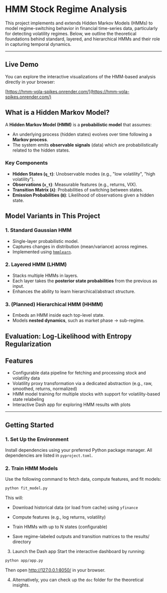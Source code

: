# HMM Stock Regime Analysis

This project implements and extends Hidden Markov Models (HMMs) to model regime-switching behavior in financial time-series data, particularly for detecting volatility regimes. Below, we outline the theoretical foundations behind standard, layered, and hierarchical HMMs and their role in capturing temporal dynamics.

---

## Live Demo

You can explore the interactive visualizations of the HMM-based analysis directly in your browser:

[https://hmm-vola-spikes.onrender.com/](https://hmm-vola-spikes.onrender.com/)

## What is a Hidden Markov Model?

A **Hidden Markov Model (HMM)** is a **probabilistic model** that assumes:

- An underlying process (hidden states) evolves over time following a **Markov process**.
- The system emits **observable signals** (data) which are probabilistically related to the hidden states.

### Key Components
- **Hidden States (`q_t`)**: Unobservable modes (e.g., "low volatility", "high volatility").
- **Observations (`x_t`)**: Measurable features (e.g., returns, VIX).
- **Transition Matrix (`A`)**: Probabilities of switching between states.
- **Emission Probabilities (`B`)**: Likelihood of observations given a hidden state.


## Model Variants in This Project

### 1. Standard Gaussian HMM
- Single-layer probabilistic model.
- Captures changes in distribution (mean/variance) across regimes.
- Implemented using [`hmmlearn`](https://hmmlearn.readthedocs.io/).

### 2. Layered HMM (LHMM)
- Stacks multiple HMMs in layers.
- Each layer takes the **posterior state probabilities** from the previous as input.
- Enhances the ability to learn hierarchical/abstract structure.

### 3. (Planned) Hierarchical HMM (HHMM)
- Embeds an HMM inside each top-level state.
- Models **nested dynamics**, such as market phase → sub-regime.


## Evaluation: Log-Likelihood with Entropy Regularization


## Features

- Configurable data pipeline for fetching and processing stock and volatility data
- Volatility proxy transformation via a dedicated abstraction (e.g., raw, smoothed, returns, normalized)
- HMM model training for multiple stocks with support for volatility-based state relabeling
- Interactive Dash app for exploring HMM results with plots
---

## Getting Started

### 1. Set Up the Environment

Install dependencies using your preferred Python package manager. All dependencies are listed in `pyproject.toml`.

### 2. Train HMM Models

Use the following command to fetch data, compute features, and fit models:

```bash
python fit_model.py
```

This will:

- Download historical data (or load from cache) using ```yfinance```

- Compute features (e.g., log returns, volatility)

- Train HMMs with up to N states (configurable)

- Save regime-labeled outputs and transition matrices to the results/ directory

3. Launch the Dash app
Start the interactive dashboard by running:

```bash
python app/app.py
```

Then open http://127.0.0.1:8050/ in your browser.

4. Alternatively, you can check up the ``doc`` folder for the theoretical insights.
